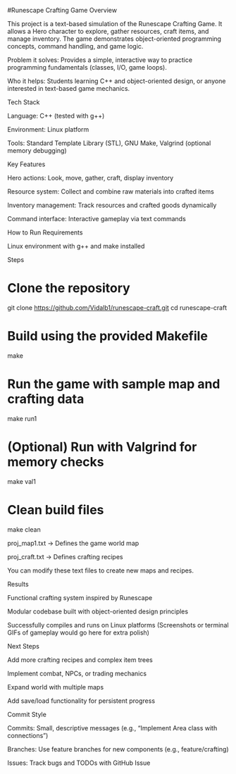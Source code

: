 #Runescape Crafting Game
Overview

This project is a text-based simulation of the Runescape Crafting Game. It allows a Hero character to explore, gather resources, craft items, and manage inventory. The game demonstrates object-oriented programming concepts, command handling, and game logic.

Problem it solves: Provides a simple, interactive way to practice programming fundamentals (classes, I/O, game loops).

Who it helps: Students learning C++ and object-oriented design, or anyone interested in text-based game mechanics.

Tech Stack

Language: C++ (tested with g++)

Environment: Linux platform

Tools: Standard Template Library (STL), GNU Make, Valgrind (optional memory debugging)

Key Features

Hero actions: Look, move, gather, craft, display inventory

Resource system: Collect and combine raw materials into crafted items

Inventory management: Track resources and crafted goods dynamically

Command interface: Interactive gameplay via text commands

How to Run
Requirements

Linux environment with g++ and make installed

Steps
# Clone the repository
git clone https://github.com/Vidalb1/runescape-craft.git
cd runescape-craft

# Build using the provided Makefile
make

# Run the game with sample map and crafting data
make run1

# (Optional) Run with Valgrind for memory checks
make val1

# Clean build files
make clean


proj_map1.txt → Defines the game world map

proj_craft.txt → Defines crafting recipes

You can modify these text files to create new maps and recipes.

Results

Functional crafting system inspired by Runescape

Modular codebase built with object-oriented design principles

Successfully compiles and runs on Linux platforms
(Screenshots or terminal GIFs of gameplay would go here for extra polish)

Next Steps

Add more crafting recipes and complex item trees

Implement combat, NPCs, or trading mechanics

Expand world with multiple maps

Add save/load functionality for persistent progress

Commit Style

Commits: Small, descriptive messages (e.g., “Implement Area class with connections”)

Branches: Use feature branches for new components (e.g., feature/crafting)

Issues: Track bugs and TODOs with GitHub Issue
